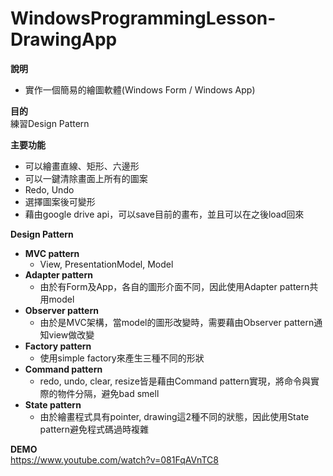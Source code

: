 # WindowsProgrammingLesson-DrawingApp
**說明**<br>
* 實作一個簡易的繪圖軟體(Windows Form / Windows App)

**目的**<br>
練習Design Pattern

**主要功能**<br>
* 可以繪畫直線、矩形、六邊形
* 可以一鍵清除畫面上所有的圖案
* Redo, Undo
* 選擇圖案後可變形
* 藉由google drive api，可以save目前的畫布，並且可以在之後load回來

**Design Pattern**<br>
* **MVC pattern**
  * View, PresentationModel, Model
* **Adapter pattern**
  * 由於有Form及App，各自的圖形介面不同，因此使用Adapter pattern共用model
* **Observer pattern**
  * 由於是MVC架構，當model的圖形改變時，需要藉由Observer pattern通知view做改變
* **Factory pattern**
  * 使用simple factory來產生三種不同的形狀
* **Command pattern**
  * redo, undo, clear, resize皆是藉由Command pattern實現，將命令與實際的物件分隔，避免bad smell
* **State pattern**
  * 由於繪畫程式具有pointer, drawing這2種不同的狀態，因此使用State pattern避免程式碼過時複雜

  
**DEMO**<br>
https://www.youtube.com/watch?v=081FqAVnTC8
